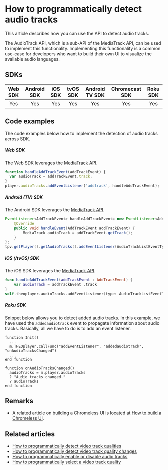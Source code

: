 # How to programmatically detect audio tracks

This article describes how you can use the API to detect audio tracks.

The AudioTrack API, which is a sub-API of the MediaTrack API, can be used to implement this functionality.
Implementing this functionality is a common use-case for developers who want to build their own UI to visualize the available audio languages.

## SDKs

| Web SDK | Android SDK | iOS SDK | tvOS SDK | Android TV SDK | Chromecast SDK | Roku SDK |
| :-----: | :---------: | :-----: | :------: | :------------: | :------------: | :------: |
|   Yes   |     Yes     |   Yes   |   Yes    |      Yes       |      Yes       |   Yes    |

## Code examples

The code examples below how to implement the detection of audio tracks across SDK.

##### Web SDK

The Web SDK leverages the [MediaTrack API](pathname:///theoplayer/v7/api-reference/web/interfaces/MediaTrack.html).

```js
function handleAddTrackEvent(addTrackEvent) {
  var audioTrack = addTrackEvent.track;
}
player.audioTracks.addEventListener('addtrack', handleAddTrackEvent);
```

##### Android (TV) SDK

The Android SDK leverages the [MediaTrack API](pathname:///theoplayer/v7/api-reference/android/com/theoplayer/android/api/player/track/mediatrack/MediaTrackList.html).

```java
EventListener<AddTrackEvent> handleAddTrackEvent= new EventListener<AddTrackEvent>() {
    @Override
    public void handleEvent(AddTrackEvent addTrackEvent) {
        MediaTrack audioTrack = addTrackEvent.getTrack();
    }
};
tpv.getPlayer().getAudioTracks().addEventListener(AudioTrackListEventTypes.ADDTRACK, handleAddTrackEvent);
```

##### iOS (/tvOS) SDK

The iOS SDK leverages the [MediaTrack API](pathname:///theoplayer/v7/api-reference/ios/Protocols/MediaTrackList.html).

```swift
func handleAddTrackEvent(addTrackEvent : AddTrackEvent) {
    var audioTrack = addTrackEvent .track
}
self.theoplayer.audioTracks.addEventListener(type: AudioTrackListEventTypes.ADD_TRACK, listener: handleAddTrackEvent)
```

##### Roku SDK

Snippet below allows you to detect added audio tracks. In this example, we have used the `addedaudiotrack` event to propagate information about audio tracks. Basically, all we have to do is to add an event listener.

```brightscript
function Init()
  ...
  m.THEOplayer.callFunc("addEventListener", "addedaudiotrack", "onAudioTracksChanged")
  ...
end function

function onAudioTracksChanged()
  audioTracks = m.player.audioTracks
  ? "Audio tracks changed."
  ? audioTracks
end function
```

## Remarks

- A related article on building a Chromeless UI is located at [How to build a Chromeless UI](../../how-to-guides/11-ui/06-how-to-build-chromeless-ui.mdx).

## Related articles

- [How to programmatically detect video track qualities](04-how-to-detect-video-track-qualities.md)
- [How to programmatically detect video track quality changes](07-how-to-detect-video-track-quality-changes.md)
- [How to programmatically enable or disable audio tracks](01-how-to-enable-disable-audio-tracks.md)
- [How to programmatically select a video track quality](03-how-to-select-video-track-quality.md)
